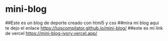 # mini-blog
##Este es un blog de deporte creado con html5 y css
##mira mi blog aqui te dejo el enlace   https://luiscompilator.github.io/mini-blog/
##este es mi link de vercel 
https://mini-blog-ivory.vercel.app/
